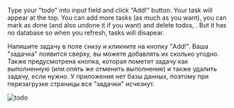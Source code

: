 Type your "todo" into input field and click "Add!" button. Your task will appear at the top. You can add more tasks (as much as you want), you can mark as done (and also undone it if you want) and delete todos, . But it has no database so when you refresh, tasks will disapear.

Напишите задачу в поле снизу и кликните на кнопку "Add!". Ваша "задачка" появится сверху, вы можете добавлять их сколько угодно. Также предусмотрена кнопка, которая пометит задачу как выполненную (или опять же отменить выполнение) и также удалить задачу, если нужно. У приложения нет базы данных, поэтому при перезагрузке страницы все "задачки" исчезнут.


![todo](https://user-images.githubusercontent.com/84990031/187694180-b21927d1-4190-487d-9bb0-e4c0e83e2c96.jpg)
